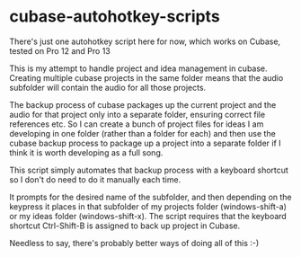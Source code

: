 # cubase-autohotkey-scripts

There's just one autohotkey script here for now, which works on Cubase, tested on Pro 12 and Pro 13

This is my attempt to handle project and idea management in cubase. Creating multiple cubase projects in the same folder means that the audio subfolder will contain the audio for all those projects. 

The backup process of cubase packages up the current project and the audio for that project only into a separate folder, ensuring correct file references etc. So I can create a bunch of project files for ideas I am developing in one folder (rather than a folder for each) and then use the cubase backup process to package up a project into a separate folder if I think it is worth developing as a full song.

This script simply automates that backup process with a keyboard shortcut so I don't do need to do it manually each time. 

It prompts for the desired name of the subfolder, and then depending on the keypress it places in that subfolder of my projects folder (windows-shift-a) or my ideas folder (windows-shift-x). The script requires that the keyboard shortcut Ctrl-Shift-B is assigned to back up project in Cubase.

Needless to say, there's probably better ways of doing all of this :-)
